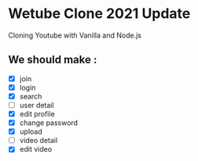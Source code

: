 # Wetube Clone 2021 Update

Cloning Youtube with Vanilla and Node.js

## We should make :

- [x] join
- [x] login
- [x] search
- [ ] user detail
- [x] edit profile
- [x] change password
- [x] upload
- [ ] video detail
- [x] edit video
